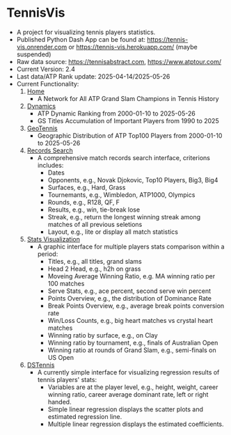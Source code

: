 # TennisVis
 * A project for visualizing tennis players statistics.
 * Published Python Dash App can be found at: https://tennis-vis.onrender.com or https://tennis-vis.herokuapp.com/ (maybe suspended)
 * Raw data source: https://tennisabstract.com, https://www.atptour.com/
 * Current Version: 2.4
 * Last data/ATP Rank update: 2025-04-14/2025-05-26
 * Current Functionality:
    1. [Home](https://tennis-vis.herokuapp.com/)
        - A Network for All ATP Grand Slam Champions in Tennis History
    2. [Dynamics](https://tennis-vis.herokuapp.com/dynamics)
        - ATP Dynamic Ranking from 2000-01-10 to 2025-05-26
        - GS Titles Accumulation of Important Players from 1990 to 2025
    3. [GeoTennis](https://tennis-vis.herokuapp.com/geotennis)
        - Geographic Distribution of ATP Top100 Players from 2000-01-10 to 2025-05-26
    4. [Records Search](https://tennis-vis.herokuapp.com/records)
        - A comprehensive match records search interface, criterions includes:
            - Dates
            - Opponents, e.g., Novak Djokovic, Top10 Players, Big3, Big4
            - Surfaces, e.g., Hard, Grass
            - Tournemants, e.g., Wimbledon, ATP1000, Olympics
            - Rounds, e.g., R128, QF, F
            - Results, e.g., win, tie-break lose
            - Streak, e.g., return the longest winning streak among matches of all previous seletions
            - Layout, e.g., lite or display all match statistics
    5. [Stats Visualization](https://tennis-vis.herokuapp.com/stats)
        - A graphic interface for multiple players stats comparison within a period:
            - Titles, e.g., all titles, grand slams
            - Head 2 Head, e.g., h2h on grass
            - Moveing Average Winning Ratio, e.g. MA winning ratio per 100 matches
            - Serve Stats, e.g., ace percent, second serve win percent
            - Points Overview, e.g., the distribution of Dominance Rate
            - Break Points Overview, e.g., average break points conversion rate
            - Win/Loss Counts, e.g., big heart matches vs crystal heart matches
            - Winning ratio by surface, e.g., on Clay
            - Winning ratio by tournament, e.g., finals of Australian Open
            - Winning ratio at rounds of Grand Slam, e.g., semi-finals on US Open
    6. [DSTennis](https://tennis-vis.herokuapp.com/ds)
        - A currently simple interface for visualizing regression results of tennis players' stats:
            - Variables are at the player level, e.g., height, weight, career winning ratio, career average dominant rate, left or right handed.
            - Simple linear regression displays the scatter plots and estimated regression line.
            - Multiple linear regression displays the estimated coefficients.